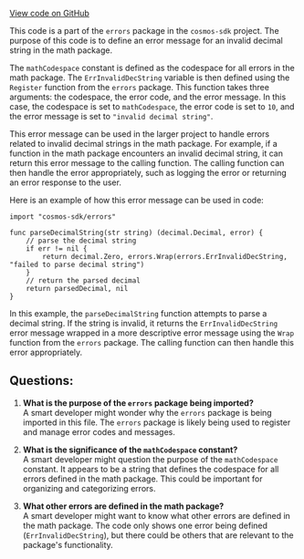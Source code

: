 [View code on GitHub](https://github.com/cosmos/cosmos-sdk/blob/main/x/group/errors/math.go)

This code is a part of the `errors` package in the `cosmos-sdk` project. The purpose of this code is to define an error message for an invalid decimal string in the math package. 

The `mathCodespace` constant is defined as the codespace for all errors in the math package. The `ErrInvalidDecString` variable is then defined using the `Register` function from the `errors` package. This function takes three arguments: the codespace, the error code, and the error message. In this case, the codespace is set to `mathCodespace`, the error code is set to `10`, and the error message is set to `"invalid decimal string"`. 

This error message can be used in the larger project to handle errors related to invalid decimal strings in the math package. For example, if a function in the math package encounters an invalid decimal string, it can return this error message to the calling function. The calling function can then handle the error appropriately, such as logging the error or returning an error response to the user. 

Here is an example of how this error message can be used in code:

```
import "cosmos-sdk/errors"

func parseDecimalString(str string) (decimal.Decimal, error) {
    // parse the decimal string
    if err != nil {
        return decimal.Zero, errors.Wrap(errors.ErrInvalidDecString, "failed to parse decimal string")
    }
    // return the parsed decimal
    return parsedDecimal, nil
}
```

In this example, the `parseDecimalString` function attempts to parse a decimal string. If the string is invalid, it returns the `ErrInvalidDecString` error message wrapped in a more descriptive error message using the `Wrap` function from the `errors` package. The calling function can then handle this error appropriately.
## Questions: 
 1. **What is the purpose of the `errors` package being imported?**\
A smart developer might wonder why the `errors` package is being imported in this file. The `errors` package is likely being used to register and manage error codes and messages.

2. **What is the significance of the `mathCodespace` constant?**\
A smart developer might question the purpose of the `mathCodespace` constant. It appears to be a string that defines the codespace for all errors defined in the math package. This could be important for organizing and categorizing errors.

3. **What other errors are defined in the math package?**\
A smart developer might want to know what other errors are defined in the math package. The code only shows one error being defined (`ErrInvalidDecString`), but there could be others that are relevant to the package's functionality.
